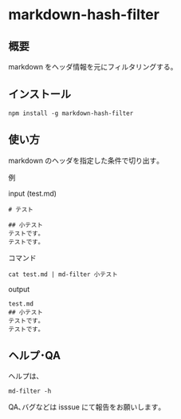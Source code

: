# markdown-hash-filter

## 概要

markdown をヘッダ情報を元にフィルタリングする。

## インストール

```
npm install -g markdown-hash-filter
```

## 使い方

markdown のヘッダを指定した条件で切り出す｡

例

input (test.md)

```
# テスト

## 小テスト
テストです｡
テストです｡
```

コマンド

```
cat test.md | md-filter 小テスト
```

output

```
test.md
## 小テスト
テストです｡
テストです｡
```

## ヘルプ･QA

ヘルプは､

```
md-filter -h
```

QA､バグなどは isssue にて報告をお願いします｡
